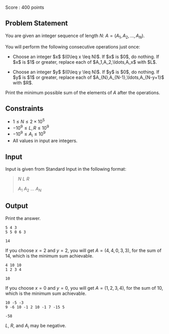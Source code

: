 Score : $400$ points

## Problem Statement

You are given an integer sequence of length $N$: $A=(A_1,A_2,\ldots,A_N)$.

You will perform the following consecutive operations just once:

- <p>Choose an integer $x$ $(0\leq x \leq N)$. If $x$ is $0$, do nothing. If $x$ is $1$ or greater, replace each of $A_1,A_2,\ldots,A_x$ with $L$.</p>
- <p>Choose an integer $y$ $(0\leq y \leq N)$. If $y$ is $0$, do nothing. If $y$ is $1$ or greater, replace each of $A_{N},A_{N-1},\ldots,A_{N-y+1}$ with $R$.</p>

Print the minimum possible sum of the elements of $A$ after the operations.

## Constraints

- $1 \leq N \leq 2\times 10^5$
- $-10^9 \leq L, R\leq 10^9$
- $-10^9 \leq A_i\leq 10^9$
- All values in input are integers.

## Input

Input is given from Standard Input in the following format:

> $N$ $L$ $R$
> 
> $A_1$ $A_2$ $\ldots$ $A_N$

## Output

Print the answer.

```input1
5 4 3
5 5 0 6 3
```

```output1
14
```

If you choose $x=2$ and $y=2$, you will get $A = (4,4,0,3,3)$, for the sum of $14$, which is the minimum sum achievable.

```input2
4 10 10
1 2 3 4
```

```output2
10
```

If you choose $x=0$ and $y=0$, you will get $A = (1,2,3,4)$, for the sum of $10$, which is the minimum sum achievable.

```input3
10 -5 -3
9 -6 10 -1 2 10 -1 7 -15 5
```

```output3
-58
```

$L$, $R$, and $A_i$ may be negative.